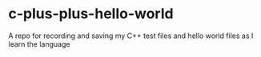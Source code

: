 # c-plus-plus-hello-world
A repo for recording and saving my C++ test files and hello world files as I learn the language

